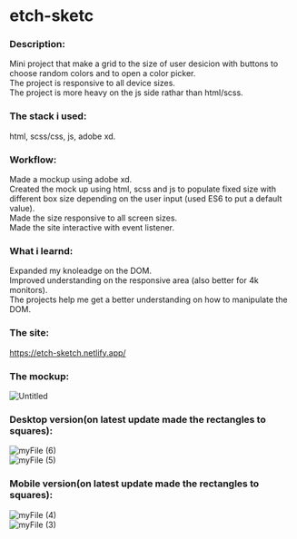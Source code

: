 # etch-sketc
### Description:

Mini project that make a grid to the size of user desicion with buttons to choose random colors and to open a color picker.  
The project is responsive to all device sizes.  
The project is more heavy on the js side rathar than html/scss.  

### The stack i used:

html, scss/css, js, adobe xd.  

### Workflow:  

Made a mockup using adobe xd.  
Created the mock up using html, scss and js to populate fixed size with different box size depending on the user input (used ES6 to put a default value).  
Made the size responsive to all screen sizes.  
Made the site interactive with event listener.  

### What i learnd:  

Expanded my knoleadge on the DOM.  
Improved understanding on the responsive area (also better for 4k monitors).  
The projects help me get a better understanding on how to manipulate the DOM.  

### The site:  
https://etch-sketch.netlify.app/  

### The mockup:  
![Untitled](https://user-images.githubusercontent.com/73761063/97960153-8ad06300-1db9-11eb-9311-471cd80b841f.png)  

### Desktop version(on latest update made the rectangles to squares):  
![myFile (6)](https://user-images.githubusercontent.com/73761063/97961082-4940b780-1dbb-11eb-85c8-af98f6e0f7fa.gif)  
![myFile (5)](https://user-images.githubusercontent.com/73761063/97961086-4a71e480-1dbb-11eb-9276-c89d2f021235.gif)  

### Mobile version(on latest update made the rectangles to squares):  
![myFile (4)](https://user-images.githubusercontent.com/73761063/97960696-9ff9c180-1dba-11eb-91db-92ac20659a30.gif)  
![myFile (3)](https://user-images.githubusercontent.com/73761063/97960698-a12aee80-1dba-11eb-9b2e-21be9dbff08c.gif)  
